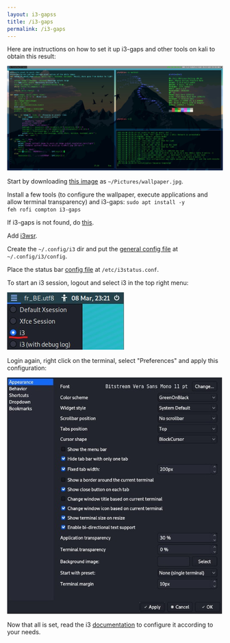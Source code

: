 ```yaml
---
layout: i3-gapss
title: /i3-gaps
permalink: /i3-gaps
---
```


Here are instructions on how to set it up i3-gaps and other tools on kali to obtain this result:

<img src="/i3-gap-setup/result.jpg" alt="configuration result" width="1200" height="auto">

Start by downloading <a href="https://raw.githubusercontent.com/Plotkine/kali-config/main/wallpaper.jpg" target="_blank" rel="noopener noreferrer">this image</a> as <code>~/Pictures/wallpaper.jpg</code>.

Install a few tools (to configure the wallpaper, execute applications and allow terminal transparency) and i3-gaps:
<code>sudo apt install -y feh rofi compton i3-gaps</code>

If i3-gaps is not found, do <a href="https://launchpad.net/~kgilmer/+archive/ubuntu/speed-ricer" target="_blank" rel="noopener noreferrer">this</a>.

Add <a href="https://github.com/roosta/i3wsr" target="_blank" rel="noopener noreferrer">i3wsr</a>.

Create the <code>~/.config/i3</code> dir and put the <a href="https://github.com/Plotkine/kali-config/blob/main/i3_config" target="_blank" rel="noopener noreferrer">general config file</a> at <code>~/.config/i3/config</code>.

Place the status bar <a href="https://github.com/Plotkine/kali-config/blob/main/i3_i3status.conf" target="_blank" rel="noopener noreferrer">config file</a> at <code>/etc/i3status.conf</code>.

To start an i3 session, logout and select i3 in the top right menu:

<img src="/i3-gap-setup/select_i3.jpg" alt="select i3">

Login again, right click on the terminal, select "Preferences" and apply this configuration:

<img src="/i3-gap-setup/settings.jpg" alt="configure preferences">

Now that all is set, read the i3 <a href="https://i3wm.org/docs/userguide.html" target="_blank" rel="noopener noreferrer">documentation</a> to configure it according to your needs.
